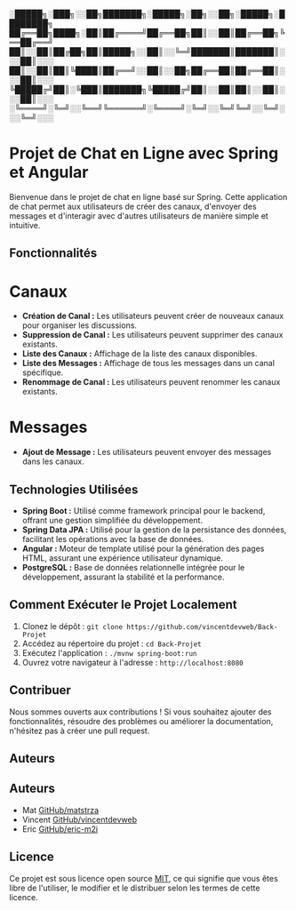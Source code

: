 

░█████╗░███╗░░██╗███████╗░█████╗░██╗░░██╗░█████╗░████████╗
██╔══██╗████╗░██║██╔════╝██╔══██╗██║░░██║██╔══██╗╚══██╔══╝
██║░░██║██╔██╗██║█████╗░░██║░░╚═╝███████║███████║░░░██║░░░
██║░░██║██║╚████║██╔══╝░░██║░░██╗██╔══██║██╔══██║░░░██║░░░
╚█████╔╝██║░╚███║███████╗╚█████╔╝██║░░██║██║░░██║░░░██║░░░
░╚════╝░╚═╝░░╚══╝╚══════╝░╚════╝░╚═╝░░╚═╝╚═╝░░╚═╝░░░╚═╝░░░

# Projet de Chat en Ligne avec Spring et Angular

Bienvenue dans le projet de chat en ligne basé sur Spring. Cette application de chat permet aux utilisateurs de créer des canaux, d'envoyer des messages et d'interagir avec d'autres utilisateurs de manière simple et intuitive.

## Fonctionnalités

# Canaux

- **Création de Canal :** Les utilisateurs peuvent créer de nouveaux canaux pour organiser les discussions.
- **Suppression de Canal :** Les utilisateurs peuvent supprimer des canaux existants.
- **Liste des Canaux :** Affichage de la liste des canaux disponibles.
- **Liste des Messages :** Affichage de tous les messages dans un canal spécifique.
- **Renommage de Canal :** Les utilisateurs peuvent renommer les canaux existants.

# Messages

- **Ajout de Message :** Les utilisateurs peuvent envoyer des messages dans les canaux.

## Technologies Utilisées

- **Spring Boot :** Utilisé comme framework principal pour le backend, offrant une gestion simplifiée du développement.
- **Spring Data JPA :** Utilisé pour la gestion de la persistance des données, facilitant les opérations avec la base de données.
- **Angular :** Moteur de template utilisé pour la génération des pages HTML, assurant une expérience utilisateur dynamique.
- **PostgreSQL :** Base de données relationnelle intégrée pour le développement, assurant la stabilité et la performance.

## Comment Exécuter le Projet Localement

1. Clonez le dépôt : `git clone https://github.com/vincentdevweb/Back-Projet`
2. Accédez au répertoire du projet : `cd Back-Projet`
3. Exécutez l'application : `./mvnw spring-boot:run`
4. Ouvrez votre navigateur à l'adresse : `http://localhost:8080`

## Contribuer

Nous sommes ouverts aux contributions ! Si vous souhaitez ajouter des fonctionnalités, résoudre des problèmes ou améliorer la documentation, n'hésitez pas à créer une pull request.

## Auteurs

## Auteurs

- Mat [GitHub/matstrza](https://github.com/matstrza/)
- Vincent [GitHub/vincentdevweb](https://github.com/vincentdevweb/)
- Eric [GitHub/eric-m2i](https://github.com/eric-m2i/)

## Licence

Ce projet est sous licence open source [MIT](LICENSE), ce qui signifie que vous êtes libre de l'utiliser, le modifier et le distribuer selon les termes de cette licence.


